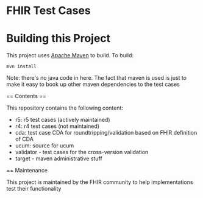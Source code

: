 FHIR Test Cases
===================================

# Building this Project

This project uses [Apache Maven](http://maven.apache.org) to build. To build:

```
mvn install
```

Note: there's no java code in here. The fact that maven is used is just to make it easy to book up
other maven dependencies to the test cases 

== Contents ==

This repository contains the following content:

* r5: r5 test cases (actively maintained)
* r4: r4 test cases (not maintained)
* cda: test case CDA for roundtripping/validation based on FHIR definition of CDA
* ucum: source for ucum 
* validator - test cases for the cross-version validation
* target - maven administrative stuff

== Maintenance

This project is maintained by the FHIR community to help implementations test their functionality

